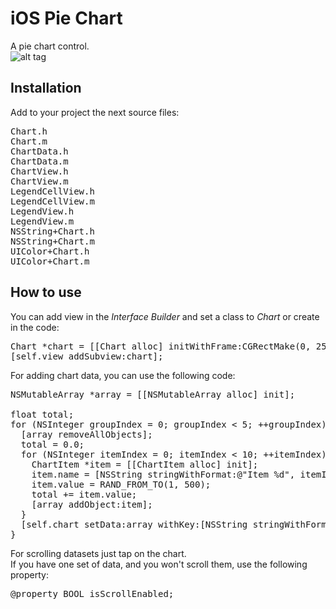 iOS Pie Chart
=============

A pie chart control.<br>
![alt tag](https://raw.github.com/maximbilan/ios_pie_chart/master/img/img1.png)

## Installation

Add to your project the next source files: <br>
<pre>
Chart.h
Chart.m
ChartData.h
ChartData.m
ChartView.h
ChartView.m
LegendCellView.h
LegendCellView.m
LegendView.h
LegendView.m
NSString+Chart.h
NSString+Chart.m
UIColor+Chart.h
UIColor+Chart.m
</pre>

## How to use

You can add view in the <i>Interface Builder</i> and set a class to <i>Chart</i> or create in the code: <br>
<pre>
Chart *chart = [[Chart alloc] initWithFrame:CGRectMake(0, 256, 256, 256)];
[self.view addSubview:chart];
</pre>
For adding chart data, you can use the following code: <br>
<pre>
NSMutableArray *array = [[NSMutableArray alloc] init];
    
float total;
for (NSInteger groupIndex = 0; groupIndex &#60; 5; ++groupIndex) {
  [array removeAllObjects];
  total = 0.0;
  for (NSInteger itemIndex = 0; itemIndex &#60; 10; ++itemIndex) {
    ChartItem *item = [[ChartItem alloc] init];
    item.name = [NSString stringWithFormat:@"Item %d", itemIndex];
    item.value = RAND_FROM_TO(1, 500);
    total += item.value;
    [array addObject:item];
  }
  [self.chart setData:array withKey:[NSString stringWithFormat:@"Group %d", groupIndex+1] withTotal:total];
}
</pre>
For scrolling datasets just tap on the chart.
<br>
If you have one set of data, and you won't scroll them, use the following property:
<pre>
@property BOOL isScrollEnabled;
</pre>
